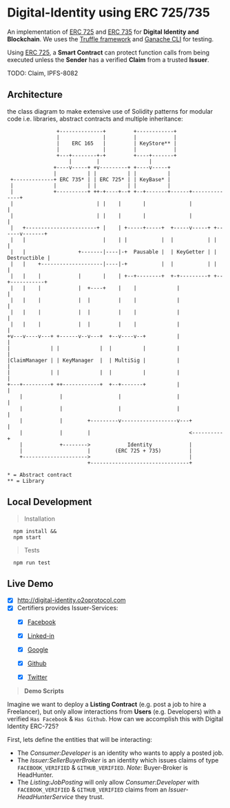 # Digital-Identity using ERC 725/735

An implementation of [ERC 725](https://github.com/ethereum/EIPs/issues/725) and [ERC 735](https://github.com/ethereum/EIPs/issues/735) for **Digital Identity and Blockchain**. We uses the [Truffle framework](http://truffleframework.com/) and [Ganache CLI](https://github.com/trufflesuite/ganache-cli) for testing.

Using [ERC 725](https://github.com/ethereum/EIPs/issues/725), a **Smart Contract** can protect function calls from being executed unless the **Sender** has a verified **Claim** from a trusted **Issuer**.

TODO: Claim, IPFS-8082

## Architecture

the class diagram to make extensive use of Solidity patterns for modular code i.e. libraries, abstract contracts and multiple inheritance:

```
                +--------------+         +------------+
                |              |         |            |
                |    ERC 165   |         | KeyStore** |
                |              |         |            |
                +---+--------+-+         +----+-------+
                    |        |                |
               +----v-----+ +v---------+ +----v-----+
               |          | |          | |          |
 +-------------+ ERC 735* | | ERC 725* | | KeyBase* |
 |             |          | |          | |          |
 |             +----------+ ++-+----+--+ +--+-------+------+--------------+
 |                           | |    |       |              |              |
 |                           | |    |       |              |              |
 |   +-----------------------+ |    | +-----+-----+  +-----v-----+ +------v-------+
 |   |                         |    | |           |  |           | |              |
 |   |                 +-------|----|-+  Pausable |  | KeyGetter | | Destructible |
 |   |    +--------------------|----|-+           |  |           | |              |
 |   |    |            |       |    | +--+--------+  +-+---------+ +--+-----------+
 |   |    |            |  +----+    |    |             |              |
 |   |    |            |  |         |    |             |              |
 |   |    |            |  |         |    |             |              |
 |   |    |            |  |         |    |             |              |
+v---v----v---+ +------v--v---+  +--v----v--+          |              |
|             | |             |  |          |          |              |
|ClaimManager | | KeyManager  |  | MultiSig |          |              |
|             | |             |  |          |          |              |
+---+---------+ ++------------+  +--+-------+          |              |
    |            |                  |                  |              |
    |            |                  |                  |              |
    |            |        +---------v------------------v---+          |
    |            |        |                                <----------+
    |            +-------->            Identity            |
    |                     |        (ERC 725 + 735)         |
    +--------------------->                                |
                          +--------------------------------+

* = Abstract contract
** = Library
```
  
## Local Development

> Installation
```
  npm install &&
  npm start
```
> Tests
```
  npm run test 
```


## Live Demo

- [x] http://digital-identity.o2oprotocol.com
- [x] Certifiers provides Issuer-Services: 
  - [x] [Facebook](https://developers.facebook.com/)
  - [x] [Linked-in](https://developer.linkedin.com/)
  - [x] [Google](https://console.cloud.google.com/apis/credentials)
  - [x] [Github](https://github.com/settings/developers)
  - [x] [Twitter](https://apps.twitter.com/) 
  

> **Demo Scripts**

Imagine we want to deploy a **Listing Contract** (e.g. post a job to hire a Freelancer), but only allow interactions from **Users** (e.g. Developers) with a verified `Has Facebook` & `Has Github`. How can we accomplish this with Digital Identity ERC-725?

First, lets define the entities that will be interacting:
* The _Consumer:Developer_ is an identity who wants to apply a posted job.
* The _Issuer:SellerBuyerBroker_ is an identity which issues claims of type `FACEBOOK_VERIFIED` &  `GITHUB_VERIFIED`. *Note*: Buyer-Broker is HeadHunter.
* The _Listing:JobPosting_ will only allow _Consumer:Developer_ with `FACEBOOK_VERIFIED` &  `GITHUB_VERIFIED` claims from an _Issuer-HeadHunterService_ they trust.
